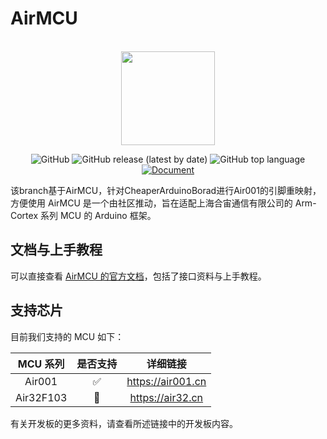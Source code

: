 # AirMCU

<p align="center">
    <br>
    <img src="https://avatars.githubusercontent.com/u/125976181" width="150"/>
    <br>
</p>
<p align="center">
    <img alt="GitHub" src="https://img.shields.io/github/license/Air-duino/Arduino-AirMCU">
    <img alt="GitHub release (latest by date)" src="https://img.shields.io/github/v/release/Air-duino/Arduino-AirMCU">
    <img alt="GitHub top language" src="https://img.shields.io/github/languages/top/Air-duino/Arduino-AirMCU">
    <a href="https://arduino.luatos.com/"><img alt="Document" src="https://img.shields.io/badge/document-online-blue"></a>
</p>

该branch基于AirMCU，针对CheaperArduinoBorad进行Air001的引脚重映射，方便使用
AirMCU 是一个由社区推动，旨在适配上海合宙通信有限公司的 Arm-Cortex 系列 MCU 的 Arduino 框架。

## 文档与上手教程

可以直接查看 [AirMCU 的官方文档](https://arduino.luatos.com/)，包括了接口资料与上手教程。

## 支持芯片

目前我们支持的 MCU 如下：

| MCU 系列  | 是否支持 |      详细链接       |
| :-------: | :------: | :-----------------: |
|  Air001   |    ✅     | <https://air001.cn> |
| Air32F103 |    🔨     | <https://air32.cn>  |

有关开发板的更多资料，请查看所述链接中的开发板内容。
